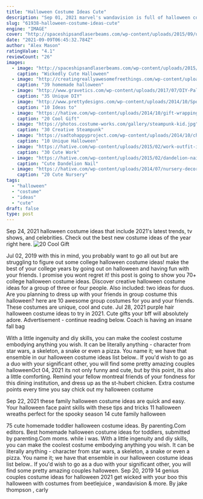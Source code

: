 ```yaml
---
title: "Halloween Costume Ideas Cute"
description: "Sep 01, 2021 marvel's wandavision is full of halloween costume ideas that are easy to create at home.; you can use hair and makeup items you already have or shop for costume pieces like wigs on"
slug: "61938-halloween-costume-ideas-cute"
engine: "IMAGE"
cover: "http://spaceshipsandlaserbeams.com/wp-content/uploads/2015/09/unique-halloween-party-ideas-4059.jpg"
date: "2021-09-09T06:45:32.784Z"
author: "Alex Mason"
ratingValue: "4.1"
reviewCount: "26"
images:
  - image: "http://spaceshipsandlaserbeams.com/wp-content/uploads/2015/09/unique-halloween-party-ideas-4059.jpg"
    caption: "Wickedly Cute Halloween"
  - image: "http://creatingreallyawesomefreethings.com/wp-content/uploads/2012/05/costumzee-5374-full1.jpg"
    caption: "39 homemade halloween"
  - image: "http://www.gravetics.com/wp-content/uploads/2017/07/DIY-Pallet-Scarcrow.jpg"
    caption: "35 Unique DIY"
  - image: "http://www.prettydesigns.com/wp-content/uploads/2014/10/Spooky-Jars.jpg"
    caption: "10 Ideas to"
  - image: "https://hative.com/wp-content/uploads/2014/10/gift-wrapping-ideas/6-cool-gift-wrapping-ideas.jpg"
    caption: "20 Cool Gift"
  - image: "https://photos.costume-works.com/gallery/steampunk-kid.jpg"
    caption: "30 Creative Steampunk"
  - image: "https://sadtohappyproject.com/wp-content/uploads/2014/10/children-halloween-costumes25.jpg"
    caption: "10 Unique Halloween"
  - image: "https://hative.com/wp-content/uploads/2015/02/work-outfit-ideas/30-cute-work-outfit-ideas-for-girls.jpg"
    caption: "30 Cute Work"
  - image: "https://hative.com/wp-content/uploads/2015/02/dandelion-nails/6-dandelion-nail-art.jpg"
    caption: "Cute Dandelion Nail"
  - image: "https://hative.com/wp-content/uploads/2014/07/nursery-decorating-ideas/17-navy-blue-and-pink-nursery.jpg"
    caption: "20 Cute Nursery"
tags:
  - "halloween"
  - "costume"
  - "ideas"
  - "cute"
draft: false
type: post
---
```


Sep 24, 2021 halloween costume ideas that include 2021's latest trends, tv shows, and celebrities. Check out the best new costume ideas of the year right here.
![20 Cool Gift](https://hative.com/wp-content/uploads/2014/10/gift-wrapping-ideas/6-cool-gift-wrapping-ideas.jpg "20 Cool Gift")

Jul 02, 2019 with this in mind, you probably want to go all out but are struggling to figure out some college halloween costume ideas! make the best of your college years by going out on halloween and having fun with your friends. I promise you wont regret it! this post is going to show you 70+ college halloween costume ideas. Discover creative halloween costume ideas for a group of three or four people. Also included: two ideas for duos. Are you planning to dress up with your friends in group costume this halloween? here are 10 awesome group costumes for you and your friends. These costumes are unique, cool and cute. Jul 28, 2021 purple hair halloween costume ideas to try in 2021. Cute gifts your bff will absolutely adore. Advertisement - continue reading below. Coach is having an insane fall bag
<!--inArticleAds-->

<!--galleryOne-->

With a little ingenuity and diy skills, you can make the coolest costume embodying anything you wish. It can be literally anything - character from star wars, a skeleton, a snake or even a pizza. You name it; we have that ensemble in our halloween costume ideas list below.. If you'd wish to go as a duo with your significant other, you will find some pretty amazing couples halloweenOct 04, 2021 its not only funny and cute, but by this point, its also a little comforting. Remind your fellow montreal friends of your fondness for this dining institution, and dress up as the st-hubert chicken. Extra costume points every time you say chick out my halloween costume
<!--inArticleAds-->

<!--galleryTwo-->

Sep 22, 2021 these family halloween costume ideas are quick and easy.  Your halloween face paint skills with these tips and tricks 11 halloween wreaths perfect for the spooky season 14 cute family halloween
<!--galleryThree-->

75 cute homemade toddler halloween costume ideas. By parenting.Com editors. Best homemade halloween costume ideas for toddlers, submitted by parenting.Com moms. while i was. With a little ingenuity and diy skills, you can make the coolest costume embodying anything you wish. It can be literally anything - character from star wars, a skeleton, a snake or even a pizza. You name it; we have that ensemble in our halloween costume ideas list below.. If you'd wish to go as a duo with your significant other, you will find some pretty amazing couples halloween. Sep 20, 2019 14 genius couples costume ideas for halloween 2021 get wicked with your boo this halloween with costumes from beetlejuice , wandavision & more. By jake thompson , carly